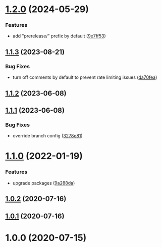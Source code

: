 # [1.2.0](https://github.com/kengoldfarb/semantic-release-config/compare/v1.1.3...v1.2.0) (2024-05-29)


### Features

* add "prerelease/" prefix by default ([9e7ff53](https://github.com/kengoldfarb/semantic-release-config/commit/9e7ff53))

## [1.1.3](https://github.com/kengoldfarb/semantic-release-config/compare/v1.1.2...v1.1.3) (2023-08-21)


### Bug Fixes

* turn off comments by default to prevent rate limiting issues ([da70fea](https://github.com/kengoldfarb/semantic-release-config/commit/da70fea))

## [1.1.2](https://github.com/kengoldfarb/semantic-release-config/compare/v1.1.1...v1.1.2) (2023-06-08)

## [1.1.1](https://github.com/kengoldfarb/semantic-release-config/compare/v1.1.0...v1.1.1) (2023-06-08)


### Bug Fixes

* override branch config ([3278e81](https://github.com/kengoldfarb/semantic-release-config/commit/3278e81))

# [1.1.0](https://github.com/kengoldfarb/semantic-release-config/compare/v1.0.2...v1.1.0) (2022-01-19)


### Features

* upgrade packages ([9a288da](https://github.com/kengoldfarb/semantic-release-config/commit/9a288da))

## [1.0.2](https://github.com/kengoldfarb/semantic-release-config/compare/v1.0.1...v1.0.2) (2020-07-16)

## [1.0.1](https://github.com/kengoldfarb/semantic-release-config/compare/v1.0.0...v1.0.1) (2020-07-16)

# 1.0.0 (2020-07-15)
